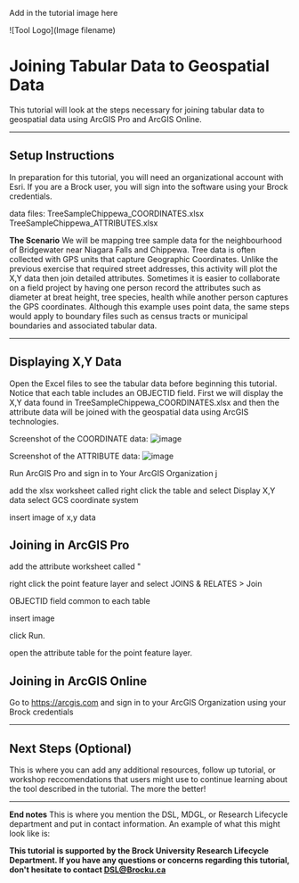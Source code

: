 Add in the tutorial image here 

![Tool Logo](Image filename)

# Joining Tabular Data to Geospatial Data
This tutorial will look at the steps necessary for joining tabular data to geospatial data using ArcGIS Pro and ArcGIS Online.

----

## Setup Instructions
In preparation for this tutorial, you will need an organizational account with Esri. If you are a Brock user, you will sign into the software using your Brock credentials.

data files: 
TreeSampleChippewa_COORDINATES.xlsx  
TreeSampleChippewa_ATTRIBUTES.xlsx

**The Scenario**
We will be mapping tree sample data for the neighbourhood of Bridgewater near Niagara Falls and Chippewa. Tree data is often collected with GPS units that capture Geographic Coordinates. Unlike the previous exercise that required street addresses, this activity will plot the X,Y data then join detailed attributes. Sometimes it is easier to collaborate on a field project by having one person record the attributes such as diameter at breat height, tree species, health while another person captures the GPS coordinates. Although this example uses point data, the same steps would apply to boundary files such as census tracts or municipal boundaries and associated tabular data.


----

## Displaying X,Y Data 

Open the Excel files to see the tabular data before beginning this tutorial. Notice that each table includes an OBJECTID field. First we will display the X,Y data found in TreeSampleChippewa_COORDINATES.xlsx and then the attribute data will be joined with the geospatial data using ArcGIS technologies.

Screenshot of the COORDINATE data:
![image](https://user-images.githubusercontent.com/45638590/228039559-18895ed2-14fd-47e2-b9d9-0b8a4676e4fe.png)  

Screenshot of the ATTRIBUTE data:
![image](https://user-images.githubusercontent.com/45638590/228039769-3812e7da-155e-4340-a88a-d9e786392436.png)   


Run ArcGIS Pro and sign in to Your ArcGIS Organization j

add the xlsx worksheet called 
right click the table and select Display X,Y data
select GCS coordinate system

insert image of x,y data

## Joining in ArcGIS Pro

add the attribute worksheet called "

right click the point feature layer and select JOINS & RELATES > Join

OBJECTID field common to each table

insert image

click Run.

open the attribute table for the point feature layer.


## Joining in ArcGIS Online  

Go to https://arcgis.com and sign in to your ArcGIS Organization using your Brock credentials




----

## Next Steps (Optional)
This is where you can add any additional resources, follow up tutorial, or workshop reccomendations that users might use to continue learning about the tool described in the tutorial.  The more the better!

----

**End notes**
This is where you mention the DSL, MDGL, or Research Lifecycle department and put in contact information.  An example of what this might look like is:

**This tutorial is supported by the Brock University Research Lifecycle Department.  If you have any questions or concerns regarding this tutorial, don't hesitate to contact [DSL@Brocku.ca](mailto:DSL@Brocku.ca)**
